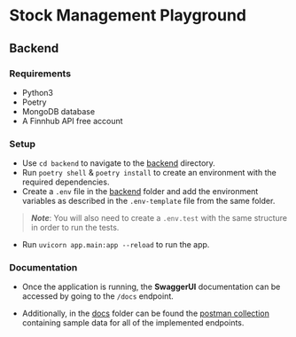 # Stock Management Playground

## Backend

### Requirements

- Python3
- Poetry
- MongoDB database
- A Finnhub API free account

### Setup

- Use `cd backend` to navigate to the [backend](./backend/) directory.
- Run `poetry shell` & `poetry install` to create an environment with the required dependencies.
- Create a `.env` file in the [backend](./backend/) folder and add the environment variables as described in the `.env-template` file from the same folder.
> ***Note***: You will also need to create a `.env.test` with the same structure in order to run the tests.
- Run `uvicorn app.main:app --reload` to run the app.

### Documentation

- Once the application is running, the **SwaggerUI** documentation can be accessed by going to the `/docs` endpoint.

- Additionally, in the [docs](./docs/) folder can be found the [postman collection](./docs/postman/stock-management-playground.postman_collection.json) containing sample data for all of the implemented endpoints.
